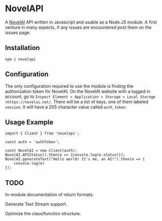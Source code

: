 # NovelAPI
A [NovelAI](https://novelai.net/) API written in Javascript and usable as a Node.JS module. A first venture in many aspects, if any issues are encountered post them on the issues page.

## Installation
`npm i novelapi`

## Configuration
The only configuration required to use the module is finding the authorization token for NovelAI. 
On the NovelAI website with a logged in account, go to `Inspect Element > Application > Storage > Local Storage >https://novelai.net/`. There will be a list of keys, one of them labeled `session`. It will have a 205 character value called `auth_token`.

## Usage Example
```
import { Client } from 'novelapi';

const auth = 'authToken';

const NovelAI = new Client(auth);
NovelAI.APIStatus().then(e => {console.log(e.status)});
NovelAI.generateText("Hello world! It's me, an AI!").then(e => {
    console.log(e)
});
```

## TODO
In-module documentation of return formats.

Generate Text Stream support.

Optimize the class/function structure.